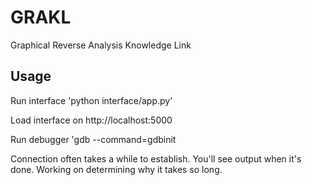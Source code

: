 # GRAKL
Graphical Reverse Analysis Knowledge Link

## Usage
Run interface 'python interface/app.py'

Load interface on http://localhost:5000

Run debugger 'gdb --command=gdbinit

Connection often takes a while to establish. You'll see output when it's done.
Working on determining why it takes so long.
